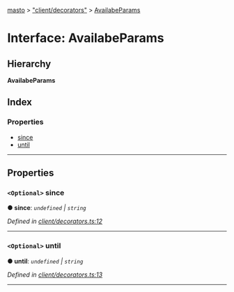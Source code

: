 [masto](../README.md) > ["client/decorators"](../modules/_client_decorators_.md) > [AvailabeParams](../interfaces/_client_decorators_.availabeparams.md)

# Interface: AvailabeParams

## Hierarchy

**AvailabeParams**

## Index

### Properties

* [since](_client_decorators_.availabeparams.md#since)
* [until](_client_decorators_.availabeparams.md#until)

---

## Properties

<a id="since"></a>

### `<Optional>` since

**● since**: *`undefined` \| `string`*

*Defined in [client/decorators.ts:12](https://github.com/neet/masto.js/blob/886ec98/src/client/decorators.ts#L12)*

___
<a id="until"></a>

### `<Optional>` until

**● until**: *`undefined` \| `string`*

*Defined in [client/decorators.ts:13](https://github.com/neet/masto.js/blob/886ec98/src/client/decorators.ts#L13)*

___

